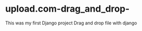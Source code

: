upload.com-drag_and_drop-
=========================
This was my first Django project
Drag and drop file with django
